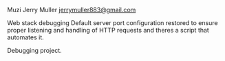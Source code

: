 Muzi Jerry Muller
jerrymuller883@gmail.com

Web stack debugging
Default server port configuration restored to ensure proper listening and handling of HTTP requests
and theres a script that automates it.








Debugging project.
